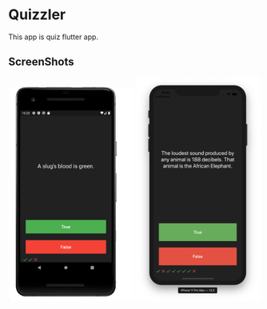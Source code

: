 # Quizzler

This app is quiz flutter app.

## ScreenShots

<img src="./assets/images/android.png" width="250"> <img src="./assets/images/iOS.png" width="250">
